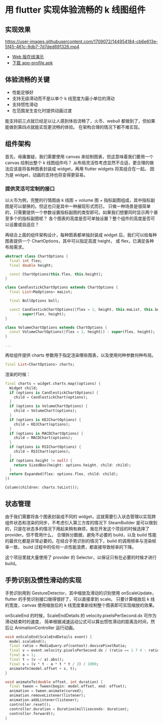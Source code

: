 # 用 flutter 实现体验流畅的 k 线图组件

## 实现效果

https://user-images.githubusercontent.com/1709072/144954184-cb6e613e-5f45-461c-9db7-7d7ded691326.mp4

- [Web 版在线演示](https://qiuxiang.github.io/flutter-finanical-charts-v1/)
- [下载 app-profile.apk](https://github.com/qiuxiang/flutter-finanical-charts-v1/releases/download/v1/app-profile.apk)

## 体验流畅的关键

- 性能足够好
- 支持无级滑动而不是以单个 k 线宽度为最小单位的滑动
- 支持惯性滑动
- 在范围发生变化时提供动画过渡

能支持前三点就已经足以让人感到体验流畅了，火币、webull 都做到了，但如果能做到第四点就能实现更流畅的体验。
在架构合理的情况下都不难实现。

## 组件架构

首先，毋庸置疑，我们需要使用 canvas 来绘制图表，但这意味着我们要用一个 canvas 绘制出整个 k 线图组件吗？
从布局灵活性考虑显然不合适，更合理的做法应该是将各种图表封装成 widget，再用 flutter widgets 将其组合在一起。
因为是 widget，动画的支持也将变得更容易。

### 提供灵活可定制的接口

以火币为例，完整的行情图由 k 线图 + volume 图 + 指标副图组成，其中指标副图是可以替换的。但这也只是其中一种展现形式而已，
只做一种场景是很简单的，只需要提供一个参数设置指标副图的类型即可。如果我们想要同时显示两个甚至多个的指标副图呢？
各个图表的高度是否可单独设置？整个组件的高度是否可以设置或自适应？

再结合上面的组件架构设计，每种图表都单独封装成 widget 后，我们可以给每种图表提供一个 ChartOptions，其中可以指定高度 height，
或 flex，已满足各种布局需求。

```dart
abstract class ChartOptions {
  final int flex;
  final double height;

  const ChartOptions(this.flex, this.height);
}

class CandlestickChartOptions extends ChartOptions {
  final List<MaOptions> maList;

  final BollOptions boll;

  const CandlestickChartOptions({flex = 1, height, this.maList, this.boll})
      : super(flex, height);
}

class VolumeChartOptions extends ChartOptions {
  const VolumeChartOptions({flex = 1, height}) : super(flex, height);
}

...
```

再给组件提供 charts 参数用于指定渲染哪些图表，以及使用何种参数何种布局。

```dart
final List<ChartOptions> charts;
```

渲染的时候：

```dart
final charts = widget.charts.map((options) {
  Widget child;
  if (options is CandlestickChartOptions) {
    child = CandlestickChart(options);
  }
  if (options is VolumeChartOptions) {
    child = VolumeChart(options);
  }
  if (options is KDJChartOptions) {
    child = KDJChart(options);
  }
  if (options is MACDChartOptions) {
    child = MACDChart(options);
  }
  if (options is RSIChartOptions) {
    child = RSIChart(options);
  }
  if (options.height != null) {
    return SizedBox(height: options.height, child: child);
  }
  return Expanded(flex: options.flex, child: child);
})

Column(children: charts.toList());
```

## 状态管理

由于我们需要将各个图表封装成不同的 widget，这就需要引入状态管理以实现跨组件状态和渲染的同步，不考虑引入第三方库的情况下
SteamBuilder 是可以做到的，只是在状态多的情况下用起来稍有麻烦，我在开发这个项目的时候选择了 provider。但不管用什么，
合理拆分数据，避免不必要的 build，以及 build 性能的最优化都是非常必要的。在结合手势识别的情况下，build 的调用频率与渲染帧率一致，
build 过程中的任何一点性能浪费，都直接导致帧率的下降。

这个项目里就大量使用了 provider 的 Selector，以保证只有在必要的时候才进行 build。

## 手势识别及惯性滑动的实现

手势识别用到 GestureDetector，其中缩放及滑动的识别使用 onScaleUpdate，flutter 的手势识别接口做得很好了，可以直接拿到 scale。
只要计算缩放后 k 线的宽度，canvas 使用缩放后的 k 线宽度重新绘制整个图表即可实现缩放的效果。

onScaleEnd 的时候，ScaleEndDetails 的 velocity.pixelsPerSecond.dx 可作为滑动结束时的速度，
简单根据减速运动公式可以算出惯性滑动的距离及时间，然后让 AnimationController 运行动画。

```dart
void onScaleEnd(ScaleEndDetails event) {
  model.scaleEnd();
  final ratio = MediaQuery.of(context).devicePixelRatio;
  final v = event.velocity.pixelsPerSecond.dx / (ratio == 1 ? 4 : ratio);
  final a = 1;
  final t = (v ~/ a).abs();
  final s = (v * t - a * t * t / 2) / 1000;
  animateTo(model.offset + s, t);
}

void animateTo(double offset, int duration) {
  final tween = Tween(begin: model.offset, end: offset);
  animation = tween.animate(curved);
  animation.removeListener(listener);
  animation.addListener(listener);
  controller.reset();
  controller.duration = Duration(milliseconds: duration);
  controller.forward();
}
```
